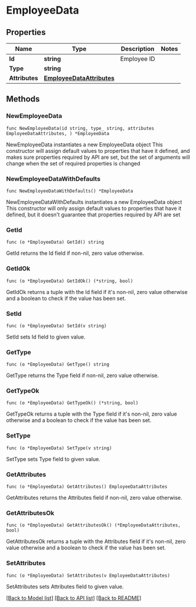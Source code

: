 # EmployeeData

## Properties

Name | Type | Description | Notes
------------ | ------------- | ------------- | -------------
**Id** | **string** | Employee ID | 
**Type** | **string** |  | 
**Attributes** | [**EmployeeDataAttributes**](EmployeeDataAttributes.md) |  | 

## Methods

### NewEmployeeData

`func NewEmployeeData(id string, type_ string, attributes EmployeeDataAttributes, ) *EmployeeData`

NewEmployeeData instantiates a new EmployeeData object
This constructor will assign default values to properties that have it defined,
and makes sure properties required by API are set, but the set of arguments
will change when the set of required properties is changed

### NewEmployeeDataWithDefaults

`func NewEmployeeDataWithDefaults() *EmployeeData`

NewEmployeeDataWithDefaults instantiates a new EmployeeData object
This constructor will only assign default values to properties that have it defined,
but it doesn't guarantee that properties required by API are set

### GetId

`func (o *EmployeeData) GetId() string`

GetId returns the Id field if non-nil, zero value otherwise.

### GetIdOk

`func (o *EmployeeData) GetIdOk() (*string, bool)`

GetIdOk returns a tuple with the Id field if it's non-nil, zero value otherwise
and a boolean to check if the value has been set.

### SetId

`func (o *EmployeeData) SetId(v string)`

SetId sets Id field to given value.


### GetType

`func (o *EmployeeData) GetType() string`

GetType returns the Type field if non-nil, zero value otherwise.

### GetTypeOk

`func (o *EmployeeData) GetTypeOk() (*string, bool)`

GetTypeOk returns a tuple with the Type field if it's non-nil, zero value otherwise
and a boolean to check if the value has been set.

### SetType

`func (o *EmployeeData) SetType(v string)`

SetType sets Type field to given value.


### GetAttributes

`func (o *EmployeeData) GetAttributes() EmployeeDataAttributes`

GetAttributes returns the Attributes field if non-nil, zero value otherwise.

### GetAttributesOk

`func (o *EmployeeData) GetAttributesOk() (*EmployeeDataAttributes, bool)`

GetAttributesOk returns a tuple with the Attributes field if it's non-nil, zero value otherwise
and a boolean to check if the value has been set.

### SetAttributes

`func (o *EmployeeData) SetAttributes(v EmployeeDataAttributes)`

SetAttributes sets Attributes field to given value.



[[Back to Model list]](../README.md#documentation-for-models) [[Back to API list]](../README.md#documentation-for-api-endpoints) [[Back to README]](../README.md)


